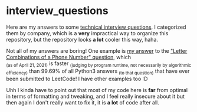 # interview_questions

Here are my answers to some [technical interview questions](https://en.wikipedia.org/wiki/Coding_interview). I categorized them by company, which is a **very** impractical way to organize this repository, but the repository looks **a lot** cooler this way, haha.

Not all of my answers are boring! One example is [my answer](https://github.com/numdar335/interview_questions/blob/main/JPMorgan%20Chase/leetcode_0017.py) to the ["Letter Combinations of a Phone Number" question](https://leetcode.com/problems/letter-combinations-of-a-phone-number/), which  
<sub>(as of April 21, 2021)</sub> is faster <sub>(judging by program runtime, not necessarily by algorithmic efficiency)</sub> than 99.69% of all Python3 answers <sub>(to that question)</sub> that have ever been submitted to LeetCode! I have other examples too :D

Uhh I kinda have to point out that most of my code here is **far** from optimal in terms of formatting and tweaking, and I feel really insecure about it but then again I don't really want to fix it, it is **a lot** of code after all.
